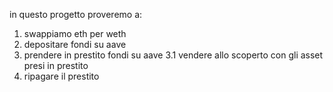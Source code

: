 in questo progetto proveremo a:
1. swappiamo eth per weth
2. depositare fondi su aave
3. prendere in prestito fondi su aave
    3.1 vendere allo scoperto con gli asset presi in prestito
4. ripagare il prestito